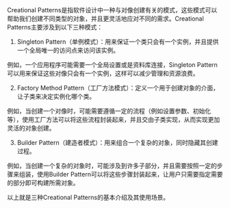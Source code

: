 

Creational Patterns是指软件设计中一种与对像创建有关的模式，这些模式可以帮助我们创建不同类型的对象，并且更灵活地应对不同的需求。Creational Patterns主要涉及到以下三种模式： 

1. Singleton Pattern（单例模式）：用来保证一个类只会有一个实例，并且提供一个全局唯一的访问点来访问该实例。 

例如，一个应用程序可能需要一个全局设置或是资料库连接，Singleton Pattern可以用来保证这些对像只会有一个实例，这样可以减少管理和资源浪费。 

2. Factory Method Pattern（工厂方法模式）：定义一个用于创建对象的介面，让子类来决定实例化哪个类。 

例如，当创建一个对像时，可能需要遵循一定的流程（例如设置参数、初始化等），使用工厂方法可以将这些流程封装起来，并且交由子类实现，从而实现更加灵活的对象创建。 

3. Builder Pattern（建造者模式）：用来组合一个复杂的对象，同时隐藏其创建过程。 

例如，当创建一个复杂的对象时，可能涉及到许多子部分，并且需要按照一定的步骤来组装，使用Builder Pattern可以将这些步骤封装起来，让用户只需要指定需要的部分即可构建所需对象。 

以上就是三种Creational Patterns的基本介绍及其使用场景。